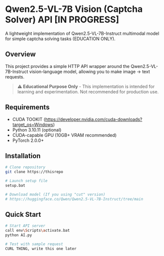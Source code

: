 # Qwen2.5-VL-7B Vision (Captcha Solver) API [IN PROGRESS]

A lightweight implementation of Qwen2.5-VL-7B-Instruct multimodal model for simple captcha solving tasks (EDUCATION ONLY).

## Overview

This project provides a simple HTTP API wrapper around the Qwen2.5-VL-7B-Instruct vision-language model, allowing you to make image -> text requests.

> **⚠️ Educational Purpose Only** - This implementation is intended for learning and experimentation. Not recommended for production use.

## Requirements

- CUDA TOOKIT (https://developer.nvidia.com/cuda-downloads?target_os=Windows)
- Python 3.10.11 (optional)
- CUDA-capable GPU (10GB+ VRAM recommended)
- PyTorch 2.0.0+

## Installation

```bash
# Clone repository
git clone https://thisrepo

# Launch setup file
setup.bat

# Download model (If you using "cut" version)
# https://huggingface.co/Qwen/Qwen2.5-VL-7B-Instruct/tree/main
```

## Quick Start

```bash
# Start API server
call env\Scripts\activate.bat 
python AI.py 

# Test with sample request
CURL THING, write this one later
```

